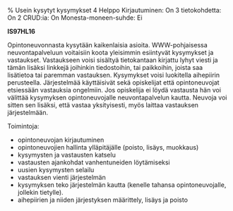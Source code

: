 % Usein kysytyt kysymykset
<arvosanamaksimi>4</arvosanamaksimi>
<vaikeustaso>Helppo</vaikeustaso>
<comment>
Kirjautuminen:        On
3 tietokohdetta:      On
2 CRUD:ia:            On
Monesta-moneen-suhde: Ei
</comment>

**IS97HL16**

Opintoneuvonnasta kysytään kaikenlaisia asioita. WWW-pohjaisessa
neuvontapalveluun voitaisiin koota yleisimmin esiintyvät kysymykset ja
vastaukset. Vastaukseen voisi sisältyä tietokantaan kirjattu lyhyt
viesti ja tämän lisäksi linkkejä joihinkin tiedostoihin, tai paikkoihin,
joista saa lisätietoa tai paremman vastauksen.  Kysymykset voisi
luokitella aihepiirin perusteella.  Järjestelmää käyttäisivät sekä
opiskelijat että opintoneuvojat etsiessään vastauksia ongelmiin. Jos
opiskelija ei löydä vastausta hän voi välittää kysymyksen
opintoneuvojalle neuvontapalvelun kautta. Neuvoja voi sitten sen
lisäksi, että vastaa yksityisesti, myös laittaa vastauksen
järjestelmään.

Toimintoja:

-  opintoneuvojan kirjautuminen
-  opintoneuvojien hallinta ylläpitäjälle (poisto, lisäys, muokkaus)
-  kysymysten ja vastausten katselu
-  vastausten ajankohdat vanhentuneiden löytämiseksi
-  uusien kysymysten selailu
-  vastauksen vienti järjestelmän
-  kysymyksen teko järjestelmän kautta (kenelle tahansa opintoneuvojalle, jollekin tietylle).
-  aihepiirien ja niiden järjestyksen määrittely, lisäys ja poisto
 
